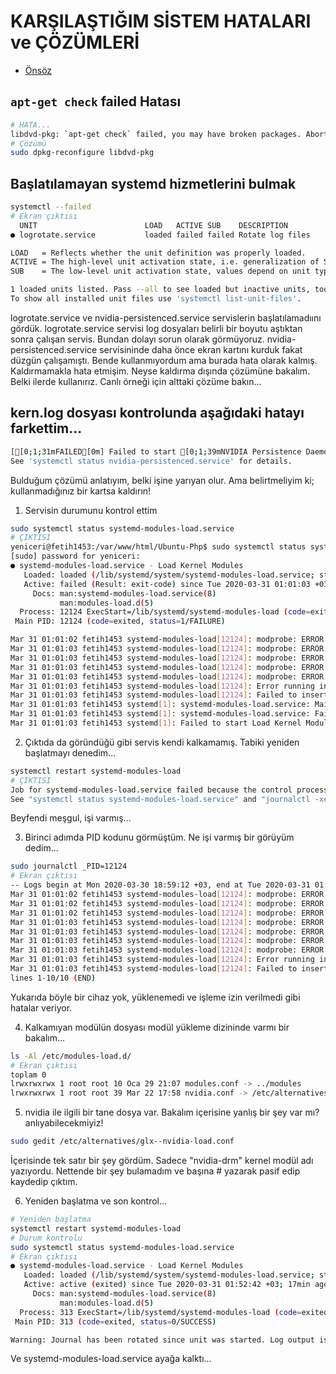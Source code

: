 # KARŞILAŞTIĞIM SİSTEM HATALARI ve ÇÖZÜMLERİ

- [Önsöz](https://github.com/cicekhasan/DersNotlarim)

## `apt-get check` failed Hatası

```bash
# HATA...
libdvd-pkg: `apt-get check` failed, you may have broken packages. Aborting...
# Çözümü
sudo dpkg-reconfigure libdvd-pkg
```

## Başlatılamayan systemd hizmetlerini bulmak

```bash
systemctl --failed
# Ekran çıktısı
  UNIT                        LOAD   ACTIVE SUB    DESCRIPTION              
● logrotate.service           loaded failed failed Rotate log files         

LOAD   = Reflects whether the unit definition was properly loaded.
ACTIVE = The high-level unit activation state, i.e. generalization of SUB.
SUB    = The low-level unit activation state, values depend on unit type.

1 loaded units listed. Pass --all to see loaded but inactive units, too.
To show all installed unit files use 'systemctl list-unit-files'.
```

logrotate.service ve nvidia-persistenced.service servislerin başlatılamadıını gördük. logrotate.service servisi log dosyaları belirli bir boyutu aştıktan sonra çalışan servis. Bundan dolayı sorun olarak görmüyoruz. nvidia-persistenced.service servisininde daha önce ekran kartını kurduk fakat düzgün çalışamıştı. Bende kullanmıyordum ama burada hata olarak kalmış. Kaldırmamakla hata etmişim. Neyse kaldırma dışında çözümüne bakalım. Belki ilerde kullanırız.  Canlı örneği için alttaki çözüme bakın...


## kern.log dosyası kontrolunda aşağıdaki hatayı farkettim...

```bash
[[0;1;31mFAILED[0m] Failed to start [0;1;39mNVIDIA Persistence Daemon[0m.
See 'systemctl status nvidia-persistenced.service' for details.
```

Bulduğum çözümü anlatıyım, belki işine yarıyan olur. Ama belirtmeliyim ki; kullanmadığınız bir kartsa kaldırın!

1. Servisin durumunu kontrol ettim

```bash
sudo systemctl status systemd-modules-load.service
# ÇIKTISI
yeniceri@fetih1453:/var/www/html/Ubuntu-Php$ sudo systemctl status systemd-modules-load.service
[sudo] password for yeniceri: 
● systemd-modules-load.service - Load Kernel Modules
   Loaded: loaded (/lib/systemd/system/systemd-modules-load.service; static; vendor preset: enabled)
   Active: failed (Result: exit-code) since Tue 2020-03-31 01:01:03 +03; 2min 22s ago
     Docs: man:systemd-modules-load.service(8)
           man:modules-load.d(5)
  Process: 12124 ExecStart=/lib/systemd/systemd-modules-load (code=exited, status=1/FAILURE)
 Main PID: 12124 (code=exited, status=1/FAILURE)

Mar 31 01:01:02 fetih1453 systemd-modules-load[12124]: modprobe: ERROR: could not insert 'nvidia': Operation not permitted
Mar 31 01:01:03 fetih1453 systemd-modules-load[12124]: modprobe: ERROR: could not insert 'nvidia_current_modeset': No such device
Mar 31 01:01:03 fetih1453 systemd-modules-load[12124]: modprobe: ERROR: ../libkmod/libkmod-module.c:979 command_do() Error running install command for 
Mar 31 01:01:03 fetih1453 systemd-modules-load[12124]: modprobe: ERROR: could not insert 'nvidia_modeset': Operation not permitted
Mar 31 01:01:03 fetih1453 systemd-modules-load[12124]: modprobe: ERROR: could not insert 'nvidia_current_drm': No such device
Mar 31 01:01:03 fetih1453 systemd-modules-load[12124]: Error running install command for nvidia_drm
Mar 31 01:01:03 fetih1453 systemd-modules-load[12124]: Failed to insert module 'nvidia_drm': Operation not permitted
Mar 31 01:01:03 fetih1453 systemd[1]: systemd-modules-load.service: Main process exited, code=exited, status=1/FAILURE
Mar 31 01:01:03 fetih1453 systemd[1]: systemd-modules-load.service: Failed with result 'exit-code'.
Mar 31 01:01:03 fetih1453 systemd[1]: Failed to start Load Kernel Modules.
```

2. Çıktıda da göründüğü gibi servis kendi kalkamamış. Tabiki yeniden başlatmayı denedim...

```bash
systemctl restart systemd-modules-load 
# ÇIKTISI
Job for systemd-modules-load.service failed because the control process exited with error code.
See "systemctl status systemd-modules-load.service" and "journalctl -xe" for details.
```
Beyfendi meşgul, işi varmış...

3. Birinci adımda PID kodunu görmüştüm. Ne işi varmış bir görüyüm dedim...

```bash
sudo journalctl _PID=12124
# Ekran çıktısı
-- Logs begin at Mon 2020-03-30 18:59:12 +03, end at Tue 2020-03-31 01:12:24 +03. --
Mar 31 01:01:02 fetih1453 systemd-modules-load[12124]: modprobe: ERROR: could not insert 'nvidia_current': No such device
Mar 31 01:01:02 fetih1453 systemd-modules-load[12124]: modprobe: ERROR: ../libkmod/libkmod-module.c:979 command_do() Error running install command for 
Mar 31 01:01:02 fetih1453 systemd-modules-load[12124]: modprobe: ERROR: could not insert 'nvidia': Operation not permitted
Mar 31 01:01:03 fetih1453 systemd-modules-load[12124]: modprobe: ERROR: could not insert 'nvidia_current_modeset': No such device
Mar 31 01:01:03 fetih1453 systemd-modules-load[12124]: modprobe: ERROR: ../libkmod/libkmod-module.c:979 command_do() Error running install command for 
Mar 31 01:01:03 fetih1453 systemd-modules-load[12124]: modprobe: ERROR: could not insert 'nvidia_modeset': Operation not permitted
Mar 31 01:01:03 fetih1453 systemd-modules-load[12124]: modprobe: ERROR: could not insert 'nvidia_current_drm': No such device
Mar 31 01:01:03 fetih1453 systemd-modules-load[12124]: Error running install command for nvidia_drm
Mar 31 01:01:03 fetih1453 systemd-modules-load[12124]: Failed to insert module 'nvidia_drm': Operation not permitted
lines 1-10/10 (END)
```

Yukarıda böyle bir cihaz yok, yüklenemedi ve işleme izin verilmedi gibi hatalar veriyor.

4. Kalkamıyan modülün dosyası modül yükleme dizininde varmı bir bakalım...

```bash
ls -Al /etc/modules-load.d/
# Ekran çıktısı
toplam 0
lrwxrwxrwx 1 root root 10 Oca 29 21:07 modules.conf -> ../modules
lrwxrwxrwx 1 root root 39 Mar 22 17:58 nvidia.conf -> /etc/alternatives/glx--nvidia-load.conf
```
5. nvidia ile ilgili bir tane dosya var. Bakalım içerisine yanlış bir şey var mı? anlıyabilecekmiyiz!

```bash
sudo gedit /etc/alternatives/glx--nvidia-load.conf
```
İçerisinde tek satır bir şey gördüm. Sadece "nvidia-drm" kernel modül adı yazıyordu. Nettende bir şey bulamadım ve başına # yazarak pasif edip kaydedip çıktım.

6. Yeniden başlatma ve son kontrol...

```bash
# Yeniden başlatma
systemctl restart systemd-modules-load
# Durum kontrolu
sudo systemctl status systemd-modules-load.service
# Ekran çıktısı
● systemd-modules-load.service - Load Kernel Modules
   Loaded: loaded (/lib/systemd/system/systemd-modules-load.service; static; vendor preset: enabled)
   Active: active (exited) since Tue 2020-03-31 01:52:42 +03; 17min ago
     Docs: man:systemd-modules-load.service(8)
           man:modules-load.d(5)
  Process: 313 ExecStart=/lib/systemd/systemd-modules-load (code=exited, status=0/SUCCESS)
 Main PID: 313 (code=exited, status=0/SUCCESS)

Warning: Journal has been rotated since unit was started. Log output is incomplete or unavailable.
```

Ve systemd-modules-load.service ayağa kalktı...